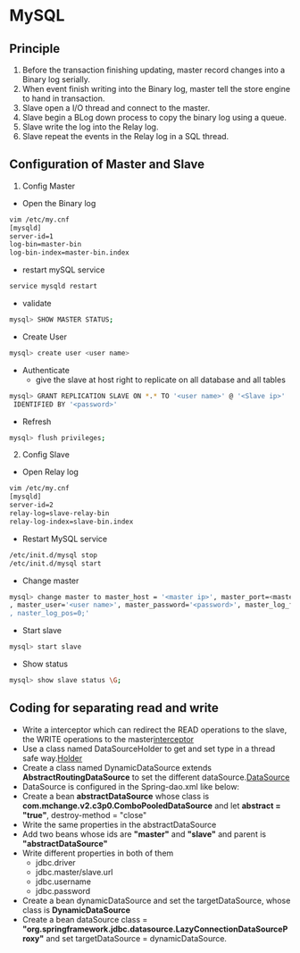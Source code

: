 # MySQL

## Principle
1. Before the transaction finishing updating, master record changes into a Binary log serially.
2. When event finish writing into the Binary log, master tell the store engine to hand in transaction.
3. Slave open a I/O thread and connect to the master.
4. Slave begin a BLog down process to copy the binary log using a queue.
5. Slave write the log into the Relay log.
6. Slave repeat the events in the Relay log in a SQL thread.
## Configuration of Master and Slave
1. Config Master
- Open the Binary log
``` bash
vim /etc/my.cnf
[mysqld]
server-id=1
log-bin=master-bin
log-bin-index=master-bin.index
```
- restart mySQL service
``` bash
service mysqld restart
```
- validate 
``` bash
mysql> SHOW MASTER STATUS;
```
- Create User
```bash
mysql> create user <user name>
```
- Authenticate
    - give the slave at host right to replicate on all database and all tables
```bash
mysql> GRANT REPLICATION SLAVE ON *.* TO '<user name>' @ '<Slave ip>'
 IDENTIFIED BY '<password>'
```
- Refresh
```bash
mysql> flush privileges;
```
2. Config Slave
- Open Relay log
``` bash
vim /etc/my.cnf
[mysqld]
server-id=2
relay-log=slave-relay-bin
relay-log-index=slave-bin.index
```
- Restart MySQL service
``` bash
/etc/init.d/mysql stop
/etc/init.d/mysql start
```
- Change master
```bash
mysql> change master to master_host = '<master ip>', master_port=<master port>
, master_user='<user name>', master_password='<password>', master_log_file='<THE RSULT OF SHOW MASTER STATUS>
, naster_log_pos=0;'
```
- Start slave
``` bash
mysql> start slave
```
- Show status
``` bash
mysql> show slave status \G;
```
## Coding for separating read and write
- Write a interceptor which can redirect the READ operations to the slave, the WRITE operations to the master[interceptor](../src/main/java/com/rex/onlineShop/dao/split/DynamicDataSourceInterceptor.java)
- Use a class named DataSourceHolder to get and set type in a thread safe way.[Holder](../src/main/java/com/rex/onlineShop/dao/split/DynamicDataSourceHolder.java)
- Create a class named DynamicDataSource extends **AbstractRoutingDataSource** to set the different dataSource.[DataSource](../src/main/java/com/rex/onlineShop/dao/split/DynamicDataSource.java)
- DataSource is configured in the Spring-dao.xml like below:
- Create a bean **abstractDataSource** whose class is **com.mchange.v2.c3p0.ComboPooledDataSource** and let **abstract = "true"**, destroy-method = "close"
- Write the same properties in the abstractDataSource
- Add two beans whose ids are **"master"** and **"slave"** and parent is **"abstractDataSource"**
- Write different properties in both of them
    - jdbc.driver
    - jdbc.master/slave.url
    - jdbc.username
    - jdbc.password
 - Create a bean dynamicDataSource and set the targetDataSource, whose class is **DynamicDataSource**
 - Create a bean dataSource class = **"org.springframework.jdbc.datasource.LazyConnectionDataSourceProxy"** and set targetDataSource = dynamicDataSource.
